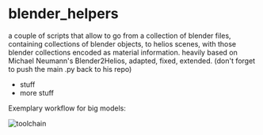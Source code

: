 # blender_helpers

a couple of scripts that allow to go from a collection of blender files, containing collections of blender objects, to helios scenes, with those blender collections encoded as material information. heavily based on Michael Neumann's Blender2Helios, adapted, fixed, extended. (don't forget to push the main .py back to his repo)

* stuff
* more stuff

Exemplary workflow for big models:

![toolchain](https://github.com/fnoi/blender_helpers/blob/master/b2h_toolchain.PNG)
